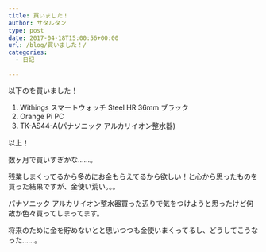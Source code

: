 ```yaml
---
title: 買いました！
author: サタルタン
type: post
date: 2017-04-18T15:00:56+00:00
url: /blog/買いました！/
categories:
  - 日記

---
```

以下のを買いました！

  1. Withings スマートウォッチ Steel HR 36mm ブラック
  2. Orange Pi PC
  3. TK-AS44-A(パナソニック アルカリイオン整水器)

以上！

数ヶ月で買いすぎかな……。

残業しまくってるから多めにお金もらえてるから欲しい！と心から思ったものを買った結果ですが、金使い荒い。。。

パナソニック アルカリイオン整水器買った辺りで気をつけようと思ったけど何故か色々買ってしまってます。

将来のために金を貯めないとと思いつつも金使いまくってるし、どうしてこうなった……。